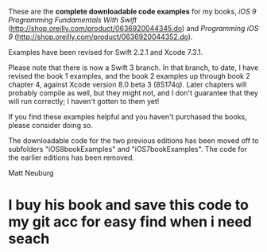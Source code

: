 
These are the **complete downloadable code examples** for my books, _iOS 9 Programming Fundamentals With Swift_ (<http://shop.oreilly.com/product/0636920044345.do>) and _Programming iOS 9_ (<http://shop.oreilly.com/product/0636920044352.do>).

Examples have been revised for Swift 2.2.1 and Xcode 7.3.1.

Please note that there is now a Swift 3 branch. In that branch, to date, I have revised the book 1 examples, and the book 2 examples up through book 2 chapter 4, against Xcode version 8.0 beta 3 (8S174q). Later chapters will probably compile as well, but they might not, and I don't guarantee that they will run correctly; I haven't gotten to them yet!

If you find these examples helpful and you haven't purchased the books, please consider doing so.

The downloadable code for the two previous editions has been moved off to subfolders "iOS8bookExamples" and "iOS7bookExamples". The code for the earlier editions has been removed.

Matt Neuburg

# I buy his book and save this code to my git acc for easy find when i need seach
